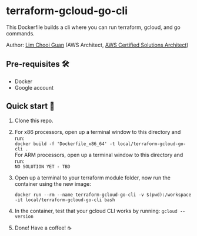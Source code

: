 # terraform-gcloud-go-cli

This Dockerfile builds a cli where you can run terraform, gcloud, and go commands.  

Author: [Lim Chooi Guan](https://www.linkedin.com/in/cgl88/) (AWS Architect, [AWS Certified Solutions Architect](https://www.credly.com/badges/c54918d6-6370-4099-afa8-122d6d4fa067))

## Pre-requisites 🛠
* Docker  
* Google account

## Quick start 🍕
1. Clone this repo.
2. For x86 processors, open up a terminal window to this directory and run:  
   `docker build -f 'Dockerfile_x86_64' -t local/terraform-gcloud-go-cli .`  
   For ARM processors, open up a terminal window to this directory and run:  
   `NO SOLUTION YET - TBD`
3. Open up a terminal to your terraform module folder, now run the container using the new image:

    `docker run --rm --name terraform-gcloud-go-cli -v $(pwd):/workspace -it local/terraform-gcloud-go-cli bash`

4. In the container, test that your gcloud CLI works by running:
   `gcloud --version`

5. Done! Have a coffee! ☕️
